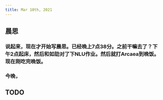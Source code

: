 ```yaml
---
title: Mar 10th, 2021
---
```


## 晨思
### 说起来，现在才开始写晨思。已经晚上7点38分。之前干嘛去了？下午2点起床，然后和如劼对了下NLU作业。然后就打Arcaea到晚饭。现在刚吃完晚饭。
### 今晚，
## TODO
###
